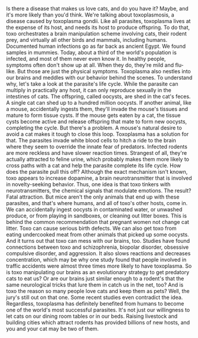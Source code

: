 
Is there a disease 
that makes us love cats,
and do you have it?
Maybe,
and it&#39;s more likely than you&#39;d think.
We&#39;re talking about toxoplasmosis,
a disease caused by toxoplasma gondii.
Like all parasites, toxoplasma lives
at the expense of its host,
and needs its host to produce offspring.
To do that, toxo orchestrates a brain
manipulation scheme
involving cats,
their rodent prey,
and virtually all other birds and mammals,
including humans.
Documented human infections go as far back
as ancient Egypt.
We found samples in mummies.
Today, about a third of the world&#39;s
population is infected,
and most of them never even know it.
In healthy people, symptoms often
don&#39;t show up at all.
When they do, they&#39;re mild and flu-like.
But those are just the physical symptoms.
Toxoplasma also nestles into our brains
and meddles with our behavior
behind the scenes.
To understand why, let&#39;s take a look
at the parasite&#39;s life cycle.
While the parasite can multiply
in practically any host,
it can only reproduce sexually
in the intestines of cats.
The offspring, called oocysts,
are shed in the cat&#39;s feces.
A single cat can shed up to 
a hundred million oocysts.
If another animal, like a mouse,
accidentally ingests them,
they&#39;ll invade the mouse&#39;s tissues
and mature to form tissue cysts.
If the mouse gets eaten by a cat,
the tissue cysts become active
and release offspring
that mate to form new oocysts,
completing the cycle.
But there&#39;s a problem.
A mouse&#39;s natural desire to avoid
a cat makes it tough to close this loop.
Toxoplasma has a solution for that.
The parasites invade white blood cells
to hitch a ride to the brain
where they seem to override the innate
fear of predators.
Infected rodents are more reckless
and have slower reaction times.
Strangest of all, they&#39;re actually
attracted to feline urine,
which probably makes them more likely
to cross paths with a cat
and help the parasite 
complete its life cycle.
How does the parasite pull this off?
Although the exact mechanism isn&#39;t known,
toxo appears to increase dopamine,
a brain neurotransmitter that is involved
in novelty-seeking behavior.
Thus, one idea is that toxo tinkers
with neurotransmitters,
the chemical signals 
that modulate emotions.
The result?
Fatal attraction.
But mice aren&#39;t the only animals
that end up with these parasites,
and that&#39;s where humans,
and all of toxo&#39;s other hosts, come in.
We can accidentally ingest oocysts
in contaminated water,
or unwashed produce,
or from playing in sandboxes,
or cleaning out litter boxes.
This is behind the common recommendation
that pregnant women not change cat litter.
Toxo can cause serious birth defects.
We can also get toxo 
from eating undercooked meat
from other animals that picked up
some oocysts.
And it turns out that toxo can mess with
our brains, too.
Studies have found connections between
toxo and schizophrenia,
biopolar disorder,
obsessive compulsive disorder,
and aggression.
It also slows reactions 
and decreases concentration,
which may be why one study found
that people involved in traffic accidents
were almost three times more likely
to have toxoplasma.
So is toxo manipulating our brains
as an evolutionary strategy
to get predatory cats to eat us?
Or are our brains just similar enough
to a rodent&#39;s
that the same neurological tricks that
lure them in catch us in the net, too?
And is toxo the reason so many people
love cats and keep them as pets?
Well, the jury&#39;s still out on that one.
Some recent studies 
even contradict the idea.
Regardless, toxoplasma has definitely
benefited from humans
to become one of the world&#39;s 
most successful parasites.
It&#39;s not just our willingness to let
cats on our dining room tables
or in our beds.
Raising livestock 
and building cities which attract rodents
has provided billions of new hosts,
and you and your cat may be two of them.
